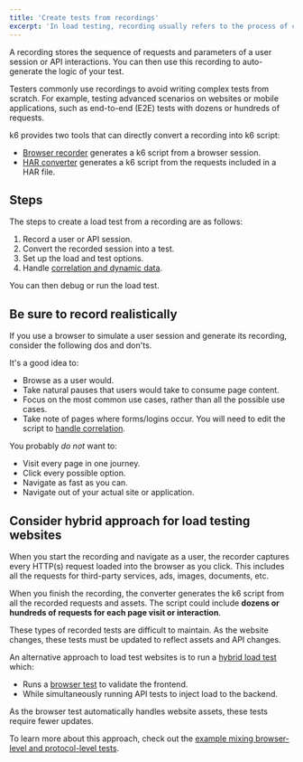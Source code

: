 ```yaml
---
title: 'Create tests from recordings'
excerpt: 'In load testing, recording usually refers to the process of creating a load test from the recording of a user session.'
---
```


A recording stores the sequence of requests and parameters of a user session or API interactions. 
You can then use this recording to auto-generate the logic of your test.

Testers commonly use recordings to avoid writing complex tests from scratch. 
For example, testing advanced scenarios on websites or mobile applications, such as end-to-end (E2E) tests with dozens or hundreds of requests.

k6 provides two tools that can directly convert a recording into k6 script:

- [Browser recorder](/test-authoring/create-tests-from-recordings/using-the-browser-recorder/) generates a k6 script from a browser session. 
- [HAR converter](/test-authoring/create-tests-from-recordings/using-the-har-converter/) generates a k6 script from the requests included in a HAR file.

## Steps

The steps to create a load test from a recording are as follows:

1. Record a user or API session.
2. Convert the recorded session into a test.
3. Set up the load and test options.
4. Handle [correlation and dynamic data](/examples/correlation-and-dynamic-data/).

You can then debug or run the load test.

## Be sure to record realistically

If you use a browser to simulate a user session and generate its recording, consider the following dos and don'ts.

It's a good idea to:
- Browse as a user would.
- Take natural pauses that users would take to consume page content.
- Focus on the most common use cases, rather than all the possible use cases.
- Take note of pages where forms/logins occur. You will need to edit the script to [handle correlation](/examples/correlation-and-dynamic-data/).

You probably _do not_ want to:
- Visit every page in one journey.
- Click every possible option.
- Navigate as fast as you can.
- Navigate out of your actual site or application.

## Consider hybrid approach for load testing websites

When you start the recording and navigate as a user, the recorder captures every HTTP(s) request loaded into the browser as you click. This includes all the requests for third-party services, ads, images, documents, etc.

When you finish the recording, the converter generates the k6 script from all the recorded requests and assets. 
The script could include **dozens or hundreds of requests for each page visit or interaction**. 

These types of recorded tests are difficult to maintain. As the website changes, these tests must be updated to reflect assets and API changes. 

An alternative approach to load test websites is to run a [hybrid load test](https://k6.io/docs/testing-guides/load-testing-websites/#hybrid-load-testing) which: 
- Runs a [browser test](/using-k6-browser/running-browser-tests/) to validate the frontend.
- While simultaneously running API tests to inject load to the backend.

As the browser test automatically handles website assets, these tests require fewer updates.

To learn more about this approach, check out the [example mixing browser-level and protocol-level tests](/using-k6-browser/running-browser-tests/#run-both-browser-level-and-protocol-level-tests-in-a-single-script). 

